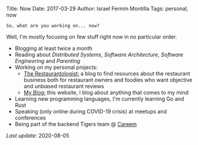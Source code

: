 Title: Now
Date: 2017-03-29
Author: Israel Fermín Montilla
Tags: personal, now

    So, what are you working on... now?

Well, I'm mostly focusing on few stuff right now in no particular order.

* Blogging at least twice a month
* Reading about *Distributed Systems*, *Software Architecture*, *Software Engineering* and *Parenting*
* Working on my personal projects:
    * [The Restaurantologist:](https://therestaurantologist.com) a blog to find
    resources about the restaurant business both for restaurant owners and foodies
    who want objective and unbiased restaurant reviews
    * [My Blog:](http://iffm.me) this website, I blog about anything that comes
    to my mind
* Learning new programming languages, I'm currently learning Go and Rust
* Speaking (only online during COVID-19 crisis) at meetups and conferences
* Being part of the backend Tigers team @ [Careem](http://careem.com)


*Last update:* 2020-08-05
